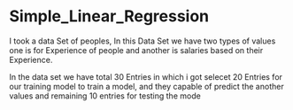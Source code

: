 # Simple_Linear_Regression

I took a data Set of peoples, In this Data Set we have two types of values one is for Experience of people and another is salaries based on their Experience.

In the data set we have total 30 Entries in which i got selecet 20 Entries for our training model to train a model, and they capable of predict the another values and remaining 10 entries for testing the mode
